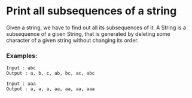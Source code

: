 # Print all subsequences of a string

Given a string, we have to find out all its subsequences of it. A String is a subsequence of a given String, 
that is generated by deleting some character of a given string without changing its order.

### Examples: 
```
Input : abc
Output : a, b, c, ab, bc, ac, abc

Input : aaa
Output : a, a, a, aa, aa, aa, aaa
```
